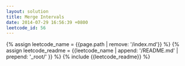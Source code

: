 ```yaml
---
layout: solution
title: Merge Intervals
date: 2014-07-29 16:56:39 +0800
leetcode_id: 56
---
```

{% assign leetcode_name = {{page.path | remove: '/index.md'}}  %}
{% assign leetcode_readme = {{leetcode_name | append: '/README.md' | prepend: '_root/' }}  %}
{% include {{leetcode_readme}} %}
